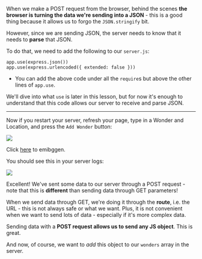 
When we make a POST request from the browser, behind the scenes **the browser is turning the data we're sending into a JSON** - this is a good thing because it allows us to forgo the `JSON.stringify` bit.

  

However, since we are sending JSON, the server needs to know that it needs to **parse** that JSON.

To do that, we need to add the following to our `server.js`:
```
app.use(express.json())
app.use(express.urlencoded({ extended: false }))
```
  

* You can add the above code under all the `require`s but above the other lines of `app.use`.

  

We'll dive into what `use` is later in this lesson, but for now it's enough to understand that this code allows our server to receive and parse JSON.

  

----------

  

Now if you restart your server, refresh your page, type in a Wonder and Location, and press the `Add Wonder` button:

  

![](https://s3-us-west-2.amazonaws.com/learn-app/lesson-images/post-from-client-gui.PNG)

Click [here](https://s3-us-west-2.amazonaws.com/learn-app/lesson-images/post-from-client-gui.PNG) to emibggen.

  

You should see this in your server logs:

![](https://s3-us-west-2.amazonaws.com/learn-app/lesson-images/post-from-client-server-log.PNG)

  

Excellent! We've sent some data to our server through a POST request - note that this is **different** than sending data through GET parameters!

  

When we send data through GET, we're doing it through the **route**, i.e. the URL - this is not always safe or what we want. Plus, it is not convenient when we want to send lots of data - especially if it's more complex data.

  

Sending data with a **POST request allows us to send any JS object**. This is great.

  

And now, of course, we want to _add_ this object to our `wonders` array in the server.